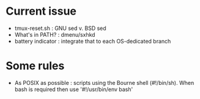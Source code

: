 # Current issue

- tmux-reset.sh : GNU sed v. BSD sed
- What's in PATH? : dmenu/sxhkd
- battery indicator : integrate that to each OS-dedicated branch

# Some rules

- As POSIX as possible : scripts using the Bourne shell (#!/bin/sh). When bash is required
then use '#!/usr/bin/env bash'

